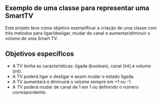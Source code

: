 ## Exemplo de uma classe para representar uma SmartTV

Este projeto teve como objetivo exemplificar a criação de uma classe com três métodos para ligar/desligar, mudar de canal e aumentar/diminuir o volume de uma Smart TV.

## Objetivos específicos

* A TV tenha as características: ligada (boolean), canal (int) e volume (int).
* A TV poderá ligar e desligar e assim mudar o estado ligada.
* A TV aumentará e diminuirá o volume sempre em +1 ou -1.
* A TV poderá mudar de canal de 1 em 1 ou definindo o número correspondente.

